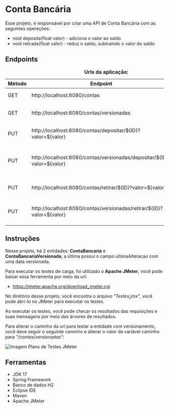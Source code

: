# Conta Bancária

Esse projeto, é responsável por criar uma API de Conta Bancária com as seguintes opereções:

- void deposita(float valor) - adiciona o valor ao saldo
- void retirada(float valor) - reduz o saldo, subtraindo o valor do saldo

## Endpoints

<table>
<caption><strong>Urls da aplicação:</strong></caption>
  <thead>
    <tr>
      <th>Método</th>
      <th>Endpoint</th>
      <th>Descrição</th>
    </tr>
  </thead>
  <tbody>
    <tr>
      <td>GET</td>
      <td>http://localhost:8080/contas</td>
      <td>Listar contas</td>
    </tr>
    <tr>
      <td>GET</td>
      <td>http://localhost:8080/contas/versionadas</td>
      <td>Listar contas versionadas</td>
    </tr>
    <tr>
      <td>PUT</td>
      <td>http://localhost:8080/contas/depositar/${ID}?valor=${valor}</td>
      <td>Depositar valor em conta por id</td>
    </tr>
    <tr>
      <td>PUT</td>
      <td>http://localhost:8080/contas/versionadas/depositar/${ID}?valor=${valor}</td>
      <td>Depositar valor em conta versionada por id</td>
    </tr>
    <tr>
      <td>PUT</td>
      <td>http://localhost:8080/contas/retirar/${ID}?valor=${valor}</td>
      <td>Retirar valor em conta por id</td>
    </tr>
    <tr>
      <td>PUT</td>
      <td>http://localhost:8080/contas/versionadas/retirar/${ID}?valor=${valor}</td>
      <td>Retirar valor em conta versionada por id</td>
    </tr>
  </tbody>
</table>


## Instruções

Nesse projeto, há 2 entidades: <strong>ContaBancaria</strong> e <strong>ContaBancariaVersionada</strong>, a última possui o campo ultimaAlteracao com uma data versionada.

Para executar os testes de carga, foi utilizado o <strong>Apache JMeter</strong>, você pode baixar essa ferramenta por meio da url:

- https://jmeter.apache.org/download_jmeter.cgi

No diretório desse projeto, você encontra o arquivo <em>"Testes,jmx"</em>, você pode abri-lo no JMeter para executar os testes.

Ao executar os testes, você pode checar os resultados das requisições e suas mensagens por meio das árvores de resultados.

Para alterar o caminho da url para testar a entidade com versionamento, você deve seguir o seguinte caminho e alterar o valor da variável caminho para <em>"/contas/versionadas"</em>:

<img src="https://cdn.discordapp.com/attachments/1221951787318378607/1221951859808272494/image.png?ex=6630ca9a&is=662f791a&hm=3605360089b5fa0d3dc06fdeb0c122cec30480ce1bc88290d73402f311986fa6&" alt="Imagem Plano de Testes JMeter">

## Ferramentas

- JDK 17
- Spring Framework
- Banco de dados H2
- Eclipse IDE
- Maven
- Apache JMeter







